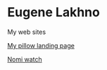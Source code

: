 

# Eugene Lakhno
My web sites

[My pillow landing page](https://webstyleugn.github.io/Pillow_big/ "My first gitHub langind page")


[Nomi watch](https://webstyleugn.github.io/Nomi/ "Nomi Project")

